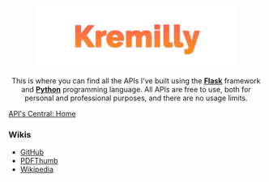 <div align='center'>
  <img src='https://github.com/kremilly/kremilly/raw/main/images/kremilly.png' />
  <p>This is where you can find all the APIs I've built using the <b><a href='https://flask.palletsprojects.com/en/3.0.x'>Flask</a></b> framework and <b><a href='https://python.org'>Python</a></b> programming language. All APIs are free to use, both for personal and professional purposes, and there are no usage limits.</p>
</div>

[API's Central: Home](https://api.kremilly.com)

### Wikis

* [GitHub](https://github.com/kremilly/MyApis/wiki/github)
* [PDFThumb](https://github.com/kremilly/MyApis/wiki/pdfthumb)
* [Wikipedia](https://github.com/kremilly/MyApis/wiki/wikipedia)
